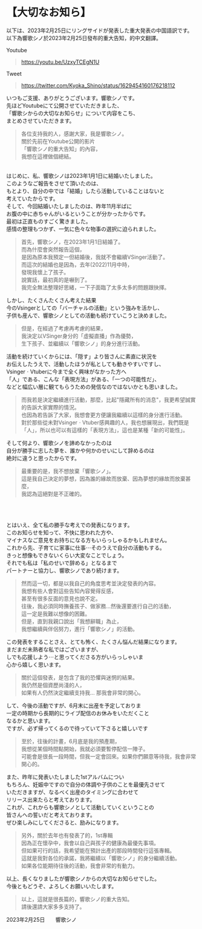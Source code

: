 # 【大切なお知ら】

以下は、2023年2月25日にリングサイドが発表した重大発表の中国語訳です。  
以下為響歌シノ於2023年2月25日發布的重大告知，的中文翻譯。  

Youtube
> <https://youtu.be/UzxyTCEgN1U>

Tweet
> <https://twitter.com/Kyoka_Shino/status/1629454160176218112>

いつもご支援、ありがとうございます。響歌シノです。  
先ほどYoutubeにて公開させていただきました、  
「響歌シからの大切なお知らせ」について内容をこち、  
まとめさせていただきます。  
> 各位支持我的人，感謝大家，我是響歌シノ。  
> 關於先前在Youtube公開的影片  
> 「響歌シノ的重大告知」的內容，  
> 我想在這裡做個總結。  

&nbsp;  
はじめに、私、響歌シノは2023年1月1日に結婚いたしました。  
このようなご報告をさせて頂いたのは、  
もとより、自分の中では「結婚」したら活動していることはないと  
考えていたからです。  
そして、今回結婚いたしましたのは、昨年11月半ばに  
お腹の中に赤ちゃんがいるということが分かったからです。  
最初は正直ものすごく驚きました。  
感情の整理もつかず、一気に色々な物事の選択に迫られました。  
> 首先，響歌シノ，在2023年1月1日結婚了。  
> 而為什麼會突然報告這個，  
> 是因為原本我預定一但結婚後，我就不會繼續VSinger活動了。  
> 而這次的結婚也是因為，去年(2022)11月中時，  
> 發現我懷上了孩子。  
> 說實話，最初真的是嚇到了。  
> 我完全無法整理好思緒，一下子面臨了太多太多的問題跟抉擇。  
  
しかし、たくさんたくさん考えた結果  
今のVsingerとしての「バーチャルの活動」という強みを活かし、  
子供も産んで、響歌シノとしての活動も続けていこうと決めました。  
> 但是，在經過了考慮再考慮的結果，  
> 我決定以VSinger身分的「虛擬直播」作為優勢，  
> 生下孩子、並繼續以「響歌シノ」的身分進行活動。  
  
活動を続けていくからには、「隠す」より皆さんに素直に状況を  
お伝えしたうえで、活動したほうが私としても動きやすいですし、  
VsingerㆍVtuberに今まで全く興味がなかった方へ  
「人」である、こんな「表現方法」がある、「一つの可能性だ」、  
などと幅広い層に観てもらうための発信なのではないかとも思いました。  
> 而我若是決定繼續進行活動，那麼，比起"隱藏所有的消息"，我更希望誠實的告訴大家實際的情況。  
> 也因為若告訴了大家，我想會更方便讓我繼續以這樣的身分進行活動。  
> 對於那些從未對VsingerㆍVtuber感興趣的人，我也想展現出，我們既是「人」，所以也可以有這樣的「表現方法」，這也是某種「新的可能性」。  
  
そして何より、響歌シノを諦めなかったのは  
自分が勝手に志した夢を、誰かや何かのせいにして辞めるのは  
絶対に違うと思ったからです。  
> 最重要的是，我不想放棄「響歌シノ」。  
> 這是我自己決定的夢想，因為誰的緣故而放棄、因為夢想的緣故而放棄甚麼，  
> 我認為這絕對是不正確的。  

&nbsp;  
&nbsp;  
  
とはいえ、全て私の勝手な考えでの発表になります。  
このお知らせを知って、不快に思われた方や、  
マイナスなご意見をお持ちになる方もいらっしゃるかもしれません。  
これから先、子育てに家事に仕事⋯そのうえで自分の活動もする。  
きっと想像もできないくらい大変なことでしょう。  
それでも私は「私のせいで辞める」となるまで  
パートナーと協力し、響歌シノであり続けます。  
> 然而這一切，都是以我自己的角度思考並決定發表的內容。  
> 我想有些人會對這些告知內容覺得反感，  
> 甚至有很多反面的意見也說不定。  
> 往後，我必須同時撫養孩子、做家務...然後還要進行自己的活動，  
> 這一定是我難以想像的困難。  
> 但是，直到我親口說出「我想辭職」為止，  
> 我想繼續與伴侶努力，進行「響歌シノ」的活動。  
  
この発表をすることさえ、とても怖く、たくさん悩んだ結果になります。  
まだまだ未熟者な私ではございますが、  
しでも応援しよう⋯と思ってくださる方がいらっしゃいま  
心から嬉しく思います。  
> 關於這個發表，是包含了我的恐懼與迷惘的結果。  
> 我仍然是個資歷尚淺的人，  
> 如果有人仍然決定繼續支持我... 那我會非常的開心。  
  
して、今後の活動ですが、6月末に出産を予定しておりま  
一定の時期から長期的にライブ配信のお休みをいただくこと  
なるかと思います。  
ですが、必ず帰ってくるので待っていて下さると嬉しいです  
> 至於，往後的計畫，6月底是我的預產期，  
> 我想從某個時間點開始，我就必須要暫停配信一陣子。  
> 可能會是很長一段時間，但我一定會回來。如果你們願意等待我，我會非常開心的。  
  
また、昨年に発表いたしました1stアルバムについ  
もちろん、妊娠中ですので自分の体調や子供のことを最優先させて  
いただきますが、なるべく出産のタイミングに合わせて  
リリース出来たらと考えております。  
これが、これからも響歌シノとして活動していくということの  
皆さんへの誓いだと考えております。  
ぜひ楽しみにしてくださると、励みになります。  
> 另外，關於去年也有發表了的，1st專輯  
> 因為正在懷孕中，我會以自己與孩子的健康為最優先事項。  
> 但如果可行的話，我希望能在預計出產的那段時間發行這張專輯。  
> 這就是我對各位的承諾，我將繼續以「響歌シノ」的身分繼續活動。  
> 如果各位能期待往後的活動，我會非常的有動力。  
  
以上、長くなりましたが響歌シノからの大切なお知らせでした。  
今後ともどうぞ、よろしくお願いいたします。  
> 以上，這就是很長篇的，響歌シノ的重大告知。  
> 請後還請大家多多支持了。  
  
2023年2月25日　　響歌シノ  
